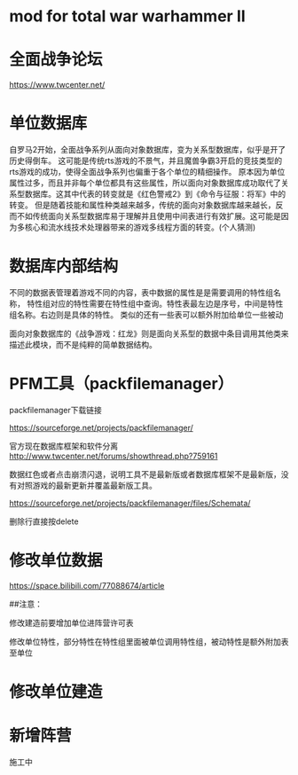 # mod for total war warhammer II

# 全面战争论坛
https://www.twcenter.net/

# 单位数据库

自罗马2开始，全面战争系列从面向对象数据库，变为关系型数据库，似乎是开了历史得倒车。
这可能是传统rts游戏的不景气，并且魔兽争霸3开启的竞技类型的rts游戏的成功，使得全面战争系列也偏重于各个单位的精细操作。
原本因为单位属性过多，而且并非每个单位都具有这些属性，所以面向对象数据库成功取代了关系型数据库。这其中代表的转变就是《红色警戒2》到《命令与征服：将军》中的转变。
但是随着技能和属性种类越来越多，传统的面向对象数据库越来越长，反而不如传统面向关系型数据库易于理解并且使用中间表进行有效扩展。这可能是因为多核心和流水线技术处理器带来的游戏多线程方面的转变。(个人猜测)

# 数据库内部结构

不同的数据表管理着游戏不同的内容，表中数据的属性是是需要调用的特性组名称，
特性组对应的特性需要在特性组中查询。特性表最左边是序号，中间是特性组名称。右边则是具体的特性。
类似的还有一些表可以额外附加给单位一些被动

面向对象数据库的《战争游戏：红龙》则是面向关系型的数据中条目调用其他类来描述此模块，而不是纯粹的简单数据结构。

# PFM工具（packfilemanager）

packfilemanager下载链接

https://sourceforge.net/projects/packfilemanager/

官方现在数据库框架和软件分离
http://www.twcenter.net/forums/showthread.php?759161

数据红色或者点击崩溃闪退，说明工具不是最新版或者数据库框架不是最新版，没有对照游戏的最新更新并覆盖最新版工具。

https://sourceforge.net/projects/packfilemanager/files/Schemata/

删除行直接按delete


# 修改单位数据

https://space.bilibili.com/77088674/article

##注意：

修改建造前要增加单位进阵营许可表

修改单位特性，部分特性在特性组里面被单位调用特性组，被动特性是额外附加表至单位


# 修改单位建造

# 新增阵营

施工中
